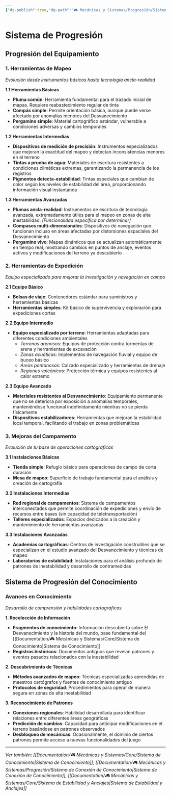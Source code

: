 ```yaml
---
{"dg-publish":true,"dg-path":"🎮 Mecánicas y Sistemas/Progresión/Sistema de Progresión.md","permalink":"/mecanicas-y-sistemas/progresion/sistema-de-progresion/","dgPassFrontmatter":true}
---
```



# Sistema de Progresión

## Progresión del Equipamiento

### 1. Herramientas de Mapeo
*Evolución desde instrumentos básicos hasta tecnología ancla-realidad*

**1.1 Herramientas Básicas**
- **Pluma común**: Herramienta fundamental para el trazado inicial de mapas. Requiere reabastecimiento regular de tinta
- **Compás simple**: Permite orientación básica, aunque puede verse afectado por anomalías menores del Desvanecimiento
- **Pergamino simple**: Material cartográfico estándar, vulnerable a condiciones adversas y cambios temporales

**1.2 Herramientas Intermedias**
- **Dispositivos de medición de precisión**: Instrumentos especializados que mejoran la exactitud del mapeo y detectan inconsistencias menores en el terreno
- **Tintas a prueba de agua**: Materiales de escritura resistentes a condiciones climáticas extremas, garantizando la permanencia de los registros
- **Pigmentos detecta-estabilidad**: Tintas especiales que cambian de color según los niveles de estabilidad del área, proporcionando información visual instantánea

**1.3 Herramientas Avanzadas**
- **Plumas ancla-realidad**: Instrumentos de escritura de tecnología avanzada, extremadamente útiles para el mapeo en zonas de alta inestabilidad. *[Funcionalidad específica por determinar]*
- **Compases multi-dimensionales**: Dispositivos de navegación que funcionan incluso en áreas afectadas por distorsiones espaciales del Desvanecimiento
- **Pergamino vivo**: Mapas dinámicos que se actualizan automáticamente en tiempo real, mostrando cambios en puntos de anclaje, eventos activos y modificaciones del terreno ya descubierto

### 2. Herramientas de Expedición
*Equipo especializado para mejorar la investigación y navegación en campo*

**2.1 Equipo Básico**
- **Bolsas de viaje**: Contenedores estándar para suministros y herramientas básicas
- **Herramientas simples**: Kit básico de supervivencia y exploración para expediciones cortas

**2.2 Equipo Intermedio**
- **Equipo especializado por terreno**: Herramientas adaptadas para diferentes condiciones ambientales
  - *Terrenos arenosos*: Equipos de protección contra tormentas de arena y herramientas de excavación
  - *Zonas acuáticas*: Implementos de navegación fluvial y equipo de buceo básico
  - *Áreas pantanosas*: Calzado especializado y herramientas de drenaje
  - *Regiones volcánicas*: Protección térmica y equipos resistentes al calor extremo

**2.3 Equipo Avanzado**
- **Materiales resistentes al Desvanecimiento**: Equipamiento permanente que no se deteriora por exposición a anomalías temporales, manteniéndose funcional indefinidamente mientras no se pierda físicamente
- **Dispositivos estabilizadores**: Herramientas que mejoran la estabilidad local temporal, facilitando el trabajo en zonas problemáticas

### 3. Mejoras del Campamento
*Evolución de tu base de operaciones cartográficas*

**3.1 Instalaciones Básicas**
- **Tienda simple**: Refugio básico para operaciones de campo de corta duración
- **Mesa de mapeo**: Superficie de trabajo fundamental para el análisis y creación de cartografía

**3.2 Instalaciones Intermedias**
- **Red regional de campamentos**: Sistema de campamentos interconectados que permite coordinación de expediciones y envío de recursos entre bases (sin capacidad de teletransportación)
- **Talleres especializados**: Espacios dedicados a la creación y mantenimiento de herramientas avanzadas

**3.3 Instalaciones Avanzadas**
- **Academias cartográficas**: Centros de investigación construibles que se especializan en el estudio avanzado del Desvanecimiento y técnicas de mapeo
- **Laboratorios de estabilidad**: Instalaciones para el análisis profundo de patrones de inestabilidad y desarrollo de contramedidas

## Sistema de Progresión del Conocimiento

### Avances en Conocimiento
*Desarrollo de comprensión y habilidades cartográficas*

**1. Recolección de Información**
- **Fragmentos de conocimiento**: Información descubierta sobre El Desvanecimiento y la historia del mundo, base fundamental del [[Documentation/🎮 Mecánicas y Sistemas/Core/Sistema de Conocimiento\|Sistema de Conocimiento]]
- **Registros históricos**: Documentos antiguos que revelan patrones y eventos pasados relacionados con la inestabilidad

**2. Descubrimiento de Técnicas**
- **Métodos avanzados de mapeo**: Técnicas especializadas aprendidas de maestros cartógrafos y fuentes de conocimiento antiguo
- **Protocolos de seguridad**: Procedimientos para operar de manera segura en zonas de alta inestabilidad

**3. Reconocimiento de Patrones**
- **Conexiones regionales**: Habilidad desarrollada para identificar relaciones entre diferentes áreas geográficas
- **Predicción de cambios**: Capacidad para anticipar modificaciones en el terreno basándose en patrones observados
- **Desbloqueo de mecánicas**: Ocasionalmente, el dominio de ciertos patrones permite acceso a nuevas funcionalidades del juego

---

*Ver también: [[Documentation/🎮 Mecánicas y Sistemas/Core/Sistema de Conocimiento\|Sistema de Conocimiento]], [[Documentation/🎮 Mecánicas y Sistemas/Progresión/Sistema de Conexión de Conocimiento\|Sistema de Conexión de Conocimiento]], [[Documentation/🎮 Mecánicas y Sistemas/Core/Sistema de Estabilidad y Anclajes\|Sistema de Estabilidad y Anclajes]]*
